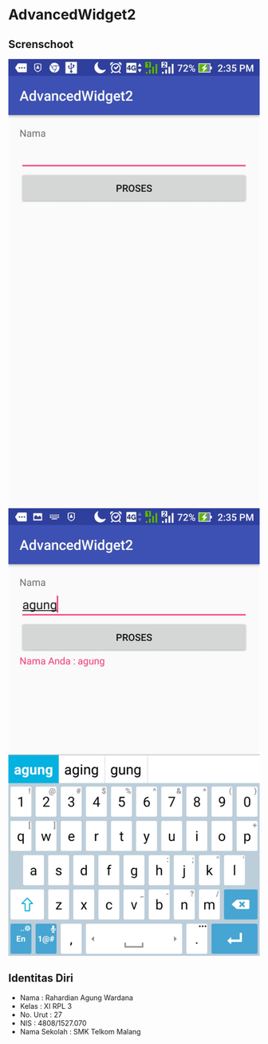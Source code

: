 # AdvancedWidget2
## Screnschoot
![AdvancedWidget2](https://github.com/agungwrdn/AdvancedWidget2/blob/master/Screenshot_20170126-143510.jpg)
![AdvancedWidget2](https://github.com/agungwrdn/AdvancedWidget2/blob/master/Screenshot_20170126-143521.jpg)

##  Identitas Diri
   - Nama          : Rahardian Agung Wardana
   - Kelas         : XI RPL 3
   - No. Urut      : 27
   - NIS           : 4808/1527.070
   - Nama Sekolah  : SMK Telkom Malang
